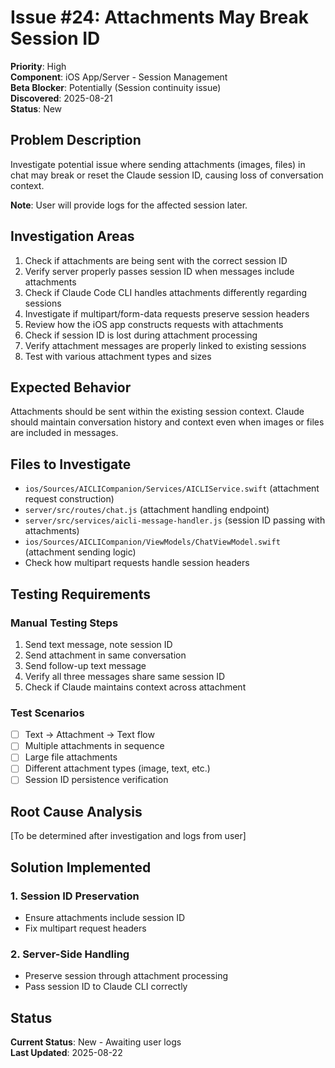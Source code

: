# Issue #24: Attachments May Break Session ID

**Priority**: High  
**Component**: iOS App/Server - Session Management  
**Beta Blocker**: Potentially (Session continuity issue)  
**Discovered**: 2025-08-21  
**Status**: New  

## Problem Description

Investigate potential issue where sending attachments (images, files) in chat may break or reset the Claude session ID, causing loss of conversation context. 

**Note**: User will provide logs for the affected session later.

## Investigation Areas

1. Check if attachments are being sent with the correct session ID
2. Verify server properly passes session ID when messages include attachments
3. Check if Claude Code CLI handles attachments differently regarding sessions
4. Investigate if multipart/form-data requests preserve session headers
5. Review how the iOS app constructs requests with attachments
6. Check if session ID is lost during attachment processing
7. Verify attachment messages are properly linked to existing sessions
8. Test with various attachment types and sizes

## Expected Behavior

Attachments should be sent within the existing session context. Claude should maintain conversation history and context even when images or files are included in messages.

## Files to Investigate

- `ios/Sources/AICLICompanion/Services/AICLIService.swift` (attachment request construction)
- `server/src/routes/chat.js` (attachment handling endpoint)
- `server/src/services/aicli-message-handler.js` (session ID passing with attachments)
- `ios/Sources/AICLICompanion/ViewModels/ChatViewModel.swift` (attachment sending logic)
- Check how multipart requests handle session headers

## Testing Requirements

### Manual Testing Steps
1. Send text message, note session ID
2. Send attachment in same conversation
3. Send follow-up text message
4. Verify all three messages share same session ID
5. Check if Claude maintains context across attachment

### Test Scenarios
- [ ] Text → Attachment → Text flow
- [ ] Multiple attachments in sequence
- [ ] Large file attachments
- [ ] Different attachment types (image, text, etc.)
- [ ] Session ID persistence verification

## Root Cause Analysis

[To be determined after investigation and logs from user]

## Solution Implemented

### 1. Session ID Preservation
- Ensure attachments include session ID
- Fix multipart request headers

### 2. Server-Side Handling
- Preserve session through attachment processing
- Pass session ID to Claude CLI correctly

## Status

**Current Status**: New - Awaiting user logs  
**Last Updated**: 2025-08-22